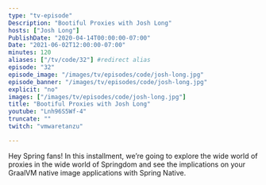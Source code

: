 ```yaml
---
type: "tv-episode"
Description: "Bootiful Proxies with Josh Long"
hosts: ["Josh Long"]
PublishDate: "2020-04-14T00:00:00-07:00"
Date: "2021-06-02T12:00:00-07:00"
minutes: 120
aliases: ["/tv/code/32"] #redirect alias
episode: "32"
episode_image: "/images/tv/episodes/code/josh-long.jpg"
episode_banner: "/images/tv/episodes/code/josh-long.jpg"
explicit: "no"
images: ["/images/tv/episodes/code/josh-long.jpg"]
title: "Bootiful Proxies with Josh Long"
youtube: "Lnh96S5Wf-4"
truncate: ""
twitch: "vmwaretanzu"

---
```


Hey Spring fans! In this installment, we’re going to explore the wide world of proxies in the wide world of Springdom and see the implications on your GraalVM native image applications with Spring Native.